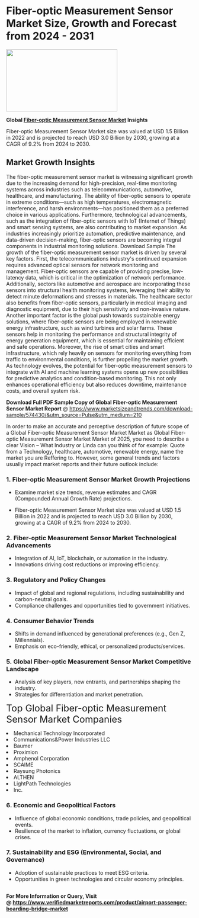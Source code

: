 <H1>Fiber-optic Measurement Sensor Market Size, Growth and Forecast from 2024 - 2031</H1><img class="aligncenter size-medium wp-image-584254" src="https://thirdeyenews.in/wp-content/uploads/2024/09/Global-Market-Research-300x168.jpeg" alt="" width="300" height="168" /><p><strong>Global&nbsp;<a href="https://www.marketsizeandtrends.com/download-sample/574430/&amp;utm_source=Pulse&amp;utm_medium=210">Fiber-optic Measurement Sensor Market</a> Insights</strong></p><p>Fiber-optic Measurement Sensor Market size was valued at USD 1.5 Billion in 2022 and is projected to reach USD 3.0 Billion by 2030, growing at a CAGR of 9.2% from 2024 to 2030.</p><p><h2>Market Growth Insights</h2> The fiber-optic measurement sensor market is witnessing significant growth due to the increasing demand for high-precision, real-time monitoring systems across industries such as telecommunications, automotive, healthcare, and manufacturing. The ability of fiber-optic sensors to operate in extreme conditions—such as high temperatures, electromagnetic interference, and harsh environments—has positioned them as a preferred choice in various applications. Furthermore, technological advancements, such as the integration of fiber-optic sensors with IoT (Internet of Things) and smart sensing systems, are also contributing to market expansion. As industries increasingly prioritize automation, predictive maintenance, and data-driven decision-making, fiber-optic sensors are becoming integral components in industrial monitoring solutions. Download Sample The growth of the fiber-optic measurement sensor market is driven by several key factors. First, the telecommunications industry's continued expansion requires advanced optical sensors for network monitoring and management. Fiber-optic sensors are capable of providing precise, low-latency data, which is critical in the optimization of network performance. Additionally, sectors like automotive and aerospace are incorporating these sensors into structural health monitoring systems, leveraging their ability to detect minute deformations and stresses in materials. The healthcare sector also benefits from fiber-optic sensors, particularly in medical imaging and diagnostic equipment, due to their high sensitivity and non-invasive nature. Another important factor is the global push towards sustainable energy solutions, where fiber-optic sensors are being employed in renewable energy infrastructure, such as wind turbines and solar farms. These sensors help in monitoring the performance and structural integrity of energy generation equipment, which is essential for maintaining efficient and safe operations. Moreover, the rise of smart cities and smart infrastructure, which rely heavily on sensors for monitoring everything from traffic to environmental conditions, is further propelling the market growth. As technology evolves, the potential for fiber-optic measurement sensors to integrate with AI and machine learning systems opens up new possibilities for predictive analytics and condition-based monitoring. This not only enhances operational efficiency but also reduces downtime, maintenance costs, and overall system risk. </p><p><span class=""><strong>Download Full PDF Sample Copy of Global Fiber-optic Measurement Sensor Market Report</strong> @ <a href="https://www.marketsizeandtrends.com/download-sample/574430/&amp;utm_source=Pulse&amp;utm_medium=210" target="_blank">https://www.marketsizeandtrends.com/download-sample/574430/&amp;utm_source=Pulse&amp;utm_medium=210</a></span></p><p>In order to make an accurate and perceptive description of future scope of a Global&nbsp;Fiber-optic Measurement Sensor Market Market as Global&nbsp;Fiber-optic Measurement Sensor Market Market of 2025, you need to describe a clear Vision &ndash; What Industry or Linda can you think of for example: Quote from a Technology, healthcare, automotive, renewable energy, name the market you are Reffering to. However, some general trends and factors usually impact market reports and their future outlook include:</p><h3>1.&nbsp;<strong>Fiber-optic Measurement Sensor Market Growth Projections</strong></h3><ul><li>Examine market size trends, revenue estimates and CAGR (Compounded Annual Growth Rate) projections.</li><li><p>Fiber-optic Measurement Sensor Market size was valued at USD 1.5 Billion in 2022 and is projected to reach USD 3.0 Billion by 2030, growing at a CAGR of 9.2% from 2024 to 2030.</p></li></ul><h3>2.&nbsp;<strong>Fiber-optic Measurement Sensor Market Technological Advancements</strong></h3><ul><li>Integration of AI, IoT, blockchain, or automation in the industry.</li><li>Innovations driving cost reductions or improving efficiency.</li></ul><h3>3.&nbsp;<strong>Regulatory and Policy Changes</strong></h3><ul><li>Impact of global and regional regulations, including sustainability and carbon-neutral goals.</li><li>Compliance challenges and opportunities tied to government initiatives.</li></ul><h3>4.&nbsp;<strong>Consumer Behavior Trends</strong></h3><ul><li>Shifts in demand influenced by generational preferences (e.g., Gen Z, Millennials).</li><li>Emphasis on eco-friendly, ethical, or personalized products/services.</li></ul><h3>5.&nbsp;<strong>Global Fiber-optic Measurement Sensor Market Competitive Landscape</strong></h3><ul><li>Analysis of key players, new entrants, and partnerships shaping the industry.</li><li>Strategies for differentiation and market penetration.</li></ul><p data-pm-slice="1 1 []"><span style="color: inherit; font-family: inherit; font-size: 25px;">Top Global Fiber-optic Measurement Sensor Market Companies</span></p><div class="" data-test-id=""><p><li>Mechanical Technology Incorporated</li><li> Communications&Power Industries LLC</li><li> Baumer</li><li> Proximion</li><li> Amphenol Corporation</li><li> SCAIME</li><li> Raysung Photonics</li><li> ALTHEN</li><li> LightPath Technologies</li><li> Inc.</li></p></div><h3>6.&nbsp;<strong>Economic and Geopolitical Factors</strong></h3><ul><li>Influence of global economic conditions, trade policies, and geopolitical events.</li><li>Resilience of the market to inflation, currency fluctuations, or global crises.</li></ul><h3>7.&nbsp;<strong>Sustainability and ESG (Environmental, Social, and Governance)</strong></h3><ul><li>Adoption of sustainable practices to meet ESG criteria.</li><li>Opportunities in green technologies and circular economy principles.</li></ul><h2><strong style="font-size: 14px;">For More Information or Query, Visit @&nbsp;</strong><a style="background-color: #ffffff; font-size: 14px;" href="https://www.marketsizeandtrends.com/report/fiber-optic-measurement-sensor-market/" target="_blank">https://www.verifiedmarketreports.com/product/airport-passenger-boarding-bridge-market</a></h2>
